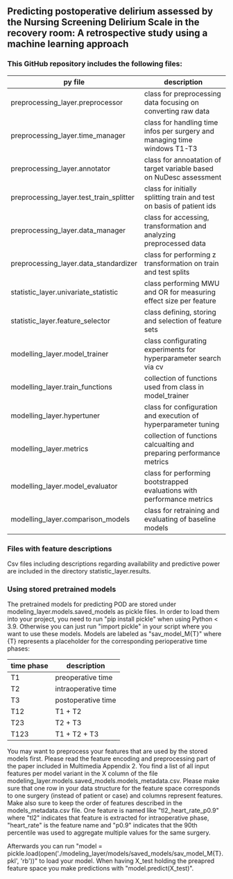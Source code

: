 ## Predicting postoperative delirium assessed by the Nursing Screening Delirium Scale in the recovery room: A retrospective study using a machine learning approach

### This GitHub repository includes the following files:

|py file|description|
|--|--|
| preprocessing_layer.preprocessor | class for preprocessing data focusing on converting raw data |
| preprocessing_layer.time_manager | class for handling time infos per surgery and managing time windows T1-T3 |
| preprocessing_layer.annotator | class for annoatation of target variable based on NuDesc assessment |
| preprocessing_layer.test_train_splitter | class for initially splitting train and test on basis of patient ids |
| preprocessing_layer.data_manager | class for accessing, transformation and analyzing preprocessed data |
| preprocessing_layer.data_standardizer | class for performing z transformation on train and test splits |
| statistic_layer.univariate_statistic | class performing MWU and OR for measuring effect size per feature |
| statistic_layer.feature_selector | class defining, storing and selection of feature sets |
| modelling_layer.model_trainer | class configurating experiments for hyperparameter search via cv |
| modelling_layer.train_functions | collection of functions used from class in model_trainer |
| modelling_layer.hypertuner | class for configuration and execution of hyperparameter tuning |
| modelling_layer.metrics | collection of functions calcualting and preparing performance metrics |
| modelling_layer.model_evaluator | class for performing bootstrapped evaluations with performance metrics |
| modelling_layer.comparison_models | class for retraining and evaluating of baseline models|


### Files with feature descriptions

Csv files including descriptions regarding availability and predictive power are included in the directory statistic_layer.results.

### Using stored pretrained models

The pretrained models for predicting POD are stored under modeling_layer.models.saved_models as pickle files. In order to load them into your project, you need to run "pip install pickle" when using Python < 3.9. Otherwise you can just run "import pickle" in your script where you want to use these models. Models are labeled as "sav_model_M{T}" where {T} represents a placeholder for the corresponding perioperative time phases:

|time phase| description |
|--|--|
|T1 | preoperative time |
|T2 | intraoperative time |
|T3 | postoperative time |
|T12 | T1 + T2 |
|T23 | T2 + T3 |
|T123 | T1 + T2 + T3 |

You may want to preprocess your features that are used by the stored models first. Please read the feature encoding and preprocessing part of the paper included in Multimedia Appendix 2. You find a list of all input features per model variant in the X column of the file  modeling_layer.models.saved_models.models_metadata.csv. Please make sure that one row in your data structure for the feature space corresponds to one surgery (instead of patient or case) and columns represent features. Make also sure to keep the order of features described in the models_metadata.csv file. One feature is named like "tl2_heart_rate_p0.9" where "tl2" indicates that feature is extracted for intraoperative phase, "heart_rate" is the feature name and "p0.9" indicates that the 90th percentile was used to aggregate multiple values for the same surgery. 

Afterwards you can run "model = pickle.load(open('./modeling_layer/models/saved_models/sav_model_M{T}.pkl', 'rb'))" to load your model. When having X_test holding the preapred feature space you make predictions with "model.predict(X_test)".
